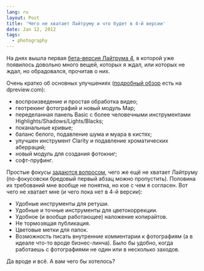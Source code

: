 ```yaml
---
lang: ru
layout: Post
title: 'Чего не хватает Лайтруму и что будет в 4-й версии'
date: Jan 12, 2012
tags:
  - photography
---
```


На днях вышла первая [бета-версия Лайтрума 4](http://labs.adobe.com/technologies/lightroom4/), в которой уже появилось довольно много вещей, которых я ждал, или которых не ждал, но обрадовался, прочитав о них.

Очень кратко об основных улучшениях ([подробный обзор](http://www.dpreview.com/articles/7481161037/lightroom-4-public-beta-whats-new "Lightroom 4 Public Beta: What's New") есть на dpreview.com):

- воспроизведение и простая обработка видео;
- геотрекинг фотографий и новый модуль Map;
- переделанная панель Basic с более человечными инструментами Highlights/Shadows/Lights/Blacks;
- поканальные кривые;
- баланс белого, подавление шума и муара в кистях;
- улучшен инструмент Clarity и подавление хроматических аберраций;
- новый модуль для создания фотокниг;
- софт-пруфинг.

Простые фокусы [задаются вопросом](http://focused.ru/11460 "Адобе, дай нам больше функций в Лайтруме!"), чего же ещё не хватает Лайтруму (по-фокусовски бредовый первый абзац можно пропустить). Половина их требований мне вообще не понятна, но кое с чем я согласен. Вот чего не хватает мне (и чего пока нет в 4-й версии):

- Удобные инструменты для ретуши.
- Удобные и точные инструменты для цветокоррекции.
- Удобное (и вообще работающее) наложение копирайтов.
- Не тормозящая публикация.
- Цветовые метки для папок.
- Возможность писать внутренние комментарии к фотографиям (а в идеале что-то вроде бизнес-линча). Было бы удобно, когда работаешь с фотографиями не один или в несколько заходов.

Да вроде и всё. А вам чего бы хотелось?
